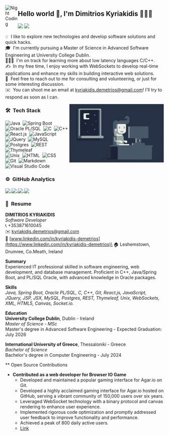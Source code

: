 <img alt="Night Coding" src="./assets/Hand%20Wave.gif" width='40' align="left"/><h2>Hello world 👋, I'm Dimitrios Kyriakidis 👨🏻‍💻</h2>

<p align="left">
<a href="https://github.com/kyriakidisdimitrios"><img src="https://img.shields.io/badge/-Portfolio-3423A6?style=flat&logo=Google-Chrome&logoColor=white"/></a>
<a href="https://www.linkedin.com/in/kyriakidis-demetrios/"><img src="https://img.shields.io/badge/-Dimitrios%20Kyriakidis-0077B5?style=flat&logo=Linkedin&logoColor=white"/></a>
</p>

💡 &nbsp;I like to explore new technologies and develop software solutions and quick hacks.\
🎓 &nbsp;I'm currently pursuing a Master of Science in Advanced Software Engineering at University College Dublin.\
👨🏻‍💻 &nbsp;I'm on track for learning more about low latency languages C/C++.\
✍️ &nbsp;In my free time, I enjoy working with WebSockets to develop real-time applications and enhance my skills in building interactive web solutions.\
💬 &nbsp;Feel free to reach out to me for consulting and volunteering, or just for some interesting discussion.\
✉️ &nbsp;You can shoot me an email at [kyriakidis.demetrios@gmail.com](mailto:kyriakidis.demetrios@gmail.com)! I'll try to respond as soon as I can.

<img alt="Night Coding" src="https://raw.githubusercontent.com/AVS1508/AVS1508/master/assets/Night-Coding.gif" align="right"/>

### 🛠 &nbsp;Tech Stack

![Java](https://img.shields.io/badge/-Java-05122A?style=flat&logo=java)&nbsp;
![Spring Boot](https://img.shields.io/badge/-Spring%20Boot-05122A?style=flat&logo=springboot)&nbsp;
![Oracle PL/SQL](https://img.shields.io/badge/-Oracle%20PL%2FSQL-05122A?style=flat&logo=oracle)&nbsp;
![C](https://img.shields.io/badge/-C-05122A?style=flat&logo=c)&nbsp;
![C++](https://img.shields.io/badge/-C++-05122A?style=flat&logo=C%2B%2B&logoColor=00599C)&nbsp;\
![React.js](https://img.shields.io/badge/-React.js-05122A?style=flat&logo=react)&nbsp;
![JavaScript](https://img.shields.io/badge/-JavaScript-05122A?style=flat&logo=javascript)&nbsp;
![JQuery](https://img.shields.io/badge/-JQuery-05122A?style=flat&logo=jquery)&nbsp;
![MySQL](https://img.shields.io/badge/-MySQL-05122A?style=flat&logo=mysql)&nbsp;\
![Postgres](https://img.shields.io/badge/-Postgres-05122A?style=flat&logo=postgresql)&nbsp;
![REST](https://img.shields.io/badge/-REST-05122A?style=flat&logo=rest)&nbsp;
![Thymeleaf](https://img.shields.io/badge/-Thymeleaf-05122A?style=flat&logo=thymeleaf)&nbsp;\
![Unix](https://img.shields.io/badge/-Unix-05122A?style=flat&logo=unix)&nbsp;
![HTML](https://img.shields.io/badge/-HTML-05122A?style=flat&logo=html5)&nbsp;
![CSS](https://img.shields.io/badge/-CSS-05122A?style=flat&logo=css3&logoColor=1572B6)&nbsp;\
![Git](https://img.shields.io/badge/-Git-05122A?style=flat&logo=git)&nbsp;
![Markdown](https://img.shields.io/badge/-Markdown-05122A?style=flat&logo=markdown)&nbsp;
![Visual Studio Code](https://img.shields.io/badge/-Visual%20Studio%20Code-05122A?style=flat&logo=visual-studio-code&logoColor=007ACC)&nbsp;

### ⚙️ &nbsp;GitHub Analytics

<a href="https://github.com/kyriakidisdimitrios">
  <img height=200 align="center" src="https://github-readme-stats.vercel.app/api?username=kyriakidisdimitrios&show_icons=true&theme=algolia&count_private=true&include_all_commits=true&hide_rank=true&show=prs_merged,prs_merged_percentage&&hide=contribs,stars&card_width=380" />
</a>
<a href="https://github.com/kyriakidisdimitrios">
  <img height=200 align="center" src="https://github-readme-stats.vercel.app/api/top-langs?username=kyriakidisdimitrios&hide_progress=true&hide=html,css&layout=compact&langs_count=10&theme=algolia&card_width=320"/>
</a>

<a href="https://github.com/jimboy3100">
  <img height=200 align="center" src="https://github-readme-stats.vercel.app/api?username=jimboy3100&show_icons=true&theme=algolia&count_private=true&include_all_commits=true&hide_rank=true&show=prs_merged,prs_merged_percentage&&hide=contribs,stars&card_width=380" />
</a>
<a href="https://github.com/jimboy3100">
  <img height=200 align="center" src="https://github-readme-stats.vercel.app/api/top-langs?username=jimboy3100&hide_progress=true&hide=html,css&layout=compact&langs_count=10&theme=algolia&card_width=320"/>
</a>

### 📄 &nbsp;Resume

**DIMITRIOS KYRIAKIDIS**\
*Software Developer*\
📞 +353871610045\
✉️ [kyriakidis.demetrios@gmail.com](mailto:kyriakidis.demetrios@gmail.com)\
🔗 [www.linkedin.com/in/kyriakidis-demetrios](https://www.linkedin.com/in/kyriakidis-demetrios)\
🏠 Leshemstown, Drumree, Co.Meath, Ireland

**Summary**\
Experienced IT professional skilled in software engineering, web development, and database management. Proficient in C++, Java/Spring Boot, and PL/SQL Oracle, with advanced knowledge in Oracle packages.

**Skills**\
*Java, Spring Boot, Oracle PL/SQL, C, C++, Git, React.js, JavaScript, JQuery, JSP, JSX, MySQL, Postgres, REST, Thymeleaf, Unix, WebSockets, XML, HTML5, Canvas, Socket.io.*

**Education**\
**University College Dublin**, Dublin - Ireland\
*Master of Science - MSc*\
Master's degree in Advanced Software Engineering - Expected Graduation: July 2026

**International University of Greece**, Thessaloniki - Greece\
*Bachelor of Science*\
Bachelor's degree in Computer Engineering - July 2024

** Open Source Contributions

- **Contributed as a web developer for Browser IO Game**
  - Developed and maintained a popular gaming interface for Agar.io on Git.
  - Developed a highly acclaimed gaming interface for Agar.io hosted on GitHub, serving a vibrant community of 150,000 users over six years.
  - Leveraged WebSocket technology with a binary protocol and canvas rendering to enhance user experience.
  - Implemented rigorous code optimization and promptly addressed user feedback to improve functionality and performance.
  - Achieved a peak of 800 daily active users.
  - [Link](https://github.com/jimboy3100/jimboy3100.github)

